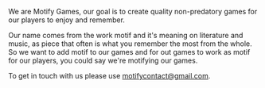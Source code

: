 We are Motify Games, our goal is to create quality non-predatory games for our players to enjoy and remember. 

Our name comes from the work motif and it's meaning on literature and music, as piece that often is what you remember the most from the whole. So we want to add motif to our games and for out games to work as motif for our players, you could say we're motifying our games.

To get in touch with us please use motifycontact@gmail.com.
<!--

**Here are some ideas to get you started:**

🙋‍♀️ A short introduction - what is your organization all about?
🌈 Contribution guidelines - how can the community get involved?
👩‍💻 Useful resources - where can the community find your docs? Is there anything else the community should know?
🍿 Fun facts - what does your team eat for breakfast?
🧙 Remember, you can do mighty things with the power of [Markdown](https://docs.github.com/github/writing-on-github/getting-started-with-writing-and-formatting-on-github/basic-writing-and-formatting-syntax)
-->
